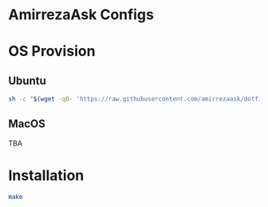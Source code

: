 # AmirrezaAsk Configs

# OS Provision
## Ubuntu
```bash
sh -c "$(wget -qO- 'https://raw.githubusercontent.com/amirrezaask/dotfiles/master/provision.sh')"
```

## MacOS
TBA


# Installation
```bash
make
```
